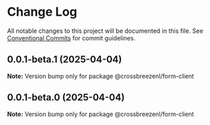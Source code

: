 # Change Log

All notable changes to this project will be documented in this file.
See [Conventional Commits](https://conventionalcommits.org) for commit guidelines.

## 0.0.1-beta.1 (2025-04-04)

**Note:** Version bump only for package @crossbreezenl/form-client

## 0.0.1-beta.0 (2025-04-04)

**Note:** Version bump only for package @crossbreezenl/form-client
